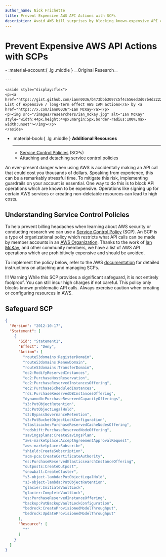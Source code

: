 ```yaml
---
author_name: Nick Frichette
title: Prevent Expensive AWS API Actions with SCPs
description: Avoid AWS bill surprises by blocking known-expensive API calls with an SCP.
---
```


# Prevent Expensive AWS API Actions with SCPs

<div class="grid cards" markdown>
-   :material-account:{ .lg .middle } __Original Research__

    ---

    <aside style="display:flex">
    <p><a href="https://gist.github.com/iann0036/b473bbb3097c5f4c656ed3d07b4d2222"> List of expensive / long-term effect AWS IAM actions</a> by <a href="https://x.com/iann0036">Ian McKay</a></p>
    <p><img src="/images/researchers/ian_mckay.jpg" alt="Ian McKay" style="width:44px;height:44px;margin:5px;border-radius:100%;max-width:unset"></img></p>
    </aside>

-   :material-book:{ .lg .middle } __Additional Resources__

    ---

    - [Service Control Policies](https://docs.aws.amazon.com/organizations/latest/userguide/orgs_manage_policies_scps.html) (SCPs)
    - [Attaching and detaching service control policies](https://docs.aws.amazon.com/organizations/latest/userguide/orgs_manage_policies_scps_attach.html)
</div>

An ever-present danger when using AWS is accidentally making an API call that could cost you thousands of dollars. Speaking from experience, this can be a remarkably stressful time. To mitigate this risk, implementing guardrails on your account is essential. One way to do this is to block API operations which are known to be expensive. Operations like signing up for certain AWS services or creating non-deletable resources can lead to high costs.

## Understanding Service Control Policies

To help prevent billing headaches when learning about AWS security or conducting research we can use a [Service Control Policy](https://docs.aws.amazon.com/organizations/latest/userguide/orgs_manage_policies_scps.html) (SCP). An SCP is a type of organizational policy which restricts what API calls can be made by member accounts in an [AWS Organization](../../aws/general-knowledge/aws_organizations_defaults.md). Thanks to the work of [Ian McKay](https://x.com/iann0036), and other community members, we have a list of AWS API operations which are prohibitively expensive and should be avoided. 

To implement the policy below, refer to the AWS [documentation](https://docs.aws.amazon.com/organizations/latest/userguide/orgs_manage_policies_scps_attach.html) for detailed instructions on attaching and managing SCPs.

!!! Warning
    While this SCP provides a significant safeguard, it is not entirely foolproof. You can still incur high charges if not careful. This policy only blocks known problematic API calls. Always exercise caution when creating or configuring resources in AWS.

## Safeguard SCP

```json
{
  "Version": "2012-10-17",
  "Statement": [
    {
      "Sid": "Statement1",
      "Effect": "Deny",
      "Action": [
        "route53domains:RegisterDomain",
        "route53domains:RenewDomain",
        "route53domains:TransferDomain",
        "ec2:ModifyReservedInstances",
        "ec2:PurchaseHostReservation",
        "ec2:PurchaseReservedInstancesOffering",
        "ec2:PurchaseScheduledInstances",
        "rds:PurchaseReservedDBInstancesOffering",
        "dynamodb:PurchaseReservedCapacityOfferings",
        "s3:PutObjectRetention",
        "s3:PutObjectLegalHold",
        "s3:BypassGovernanceRetention",
        "s3:PutBucketObjectLockConfiguration",
        "elasticache:PurchaseReservedCacheNodesOffering",
        "redshift:PurchaseReservedNodeOffering",
        "savingsplans:CreateSavingsPlan",
        "aws-marketplace:AcceptAgreementApprovalRequest",
        "aws-marketplace:Subscribe",
        "shield:CreateSubscription",
        "acm-pca:CreateCertificateAuthority",
        "es:PurchaseReservedElasticsearchInstanceOffering",
        "outposts:CreateOutpost",
        "snowball:CreateCluster",
        "s3-object-lambda:PutObjectLegalHold",
        "s3-object-lambda:PutObjectRetention",
        "glacier:InitiateVaultLock",
        "glacier:CompleteVaultLock",
        "es:PurchaseReservedInstanceOffering",
        "backup:PutBackupVaultLockConfiguration",
        "bedrock:CreateProvisionedModelThroughput",
        "bedrock:UpdateProvisionedModelThroughput"
      ],
      "Resource": [
        "*"
      ]
    }
  ]
}
```
